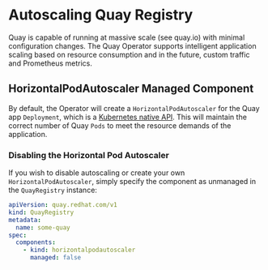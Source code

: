 # Autoscaling Quay Registry

Quay is capable of running at massive scale (see quay.io) with minimal configuration changes. The Quay Operator supports intelligent application scaling based on resource consumption and in the future, custom traffic and Prometheus metrics.

## HorizontalPodAutoscaler Managed Component

By default, the Operator will create a `HorizontalPodAutoscaler` for the Quay app `Deployment`, which is a [Kubernetes native API](https://kubernetes.io/docs/tasks/run-application/horizontal-pod-autoscale/). This will maintain the correct number of Quay `Pods` to meet the resource demands of the application.

### Disabling the Horizontal Pod Autoscaler

If you wish to disable autoscaling or create your own `HorizontalPodAutoscaler`, simply specify the component as unmanaged in the `QuayRegistry` instance:

```yaml
apiVersion: quay.redhat.com/v1
kind: QuayRegistry
metadata:
  name: some-quay
spec:
  components:
    - kind: horizontalpodautoscaler
      managed: false
```
